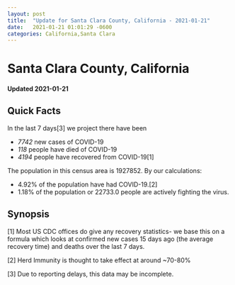 ```yaml
---
layout: post
title:  "Update for Santa Clara County, California - 2021-01-21"
date:   2021-01-21 01:01:29 -0600
categories: California,Santa Clara
---
```


# Santa Clara County, California
#### Updated 2021-01-21

## Quick Facts

In the last 7 days[3] we project there have been
- *7742* new cases of COVID-19
- *118* people have died of COVID-19
- *4194* people have recovered from COVID-19[1]

The population in this census area is 1927852. By our calculations:
- 4.92% of the population have had COVID-19.[2]
- 1.18% of the population or 22733.0 people are actively fighting the virus.

## Synopsis




[1] Most US CDC offices do give any recovery statistics- we base this on a formula which looks at confirmed new cases
15 days ago (the average recovery time) and deaths over the last 7 days.

[2] Herd Immunity is thought to take effect at around ~70-80%

[3] Due to reporting delays, this data may be incomplete.
 
    